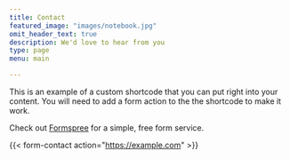 ```yaml
---
title: Contact
featured_image: "images/notebook.jpg"
omit_header_text: true
description: We'd love to hear from you
type: page
menu: main

---
```



This is an example of a custom shortcode that you can put right into
your content. You will need to add a form action to the the shortcode
to make it work. 

Check out [Formspree](https://formspree.io/) for a
simple, free form service. 

{{< form-contact action="https://example.com"  >}}
